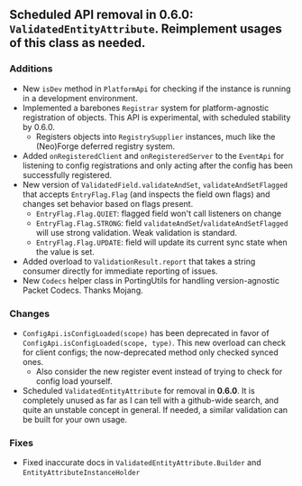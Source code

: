 ## Scheduled API removal in 0.6.0: `ValidatedEntityAttribute`. Reimplement usages of this class as needed.

### Additions
* New `isDev` method in `PlatformApi` for checking if the instance is running in a development environment.
* Implemented a barebones `Registrar` system for platform-agnostic registration of objects. This API is experimental, with scheduled stability by 0.6.0.
  * Registers objects into `RegistrySupplier` instances, much like the (Neo)Forge deferred registry system.
* Added `onRegisteredClient` and `onRegisteredServer` to the `EventApi` for listening to config registrations and only acting after the config has been successfully registered.
* New version of `ValidatedField.validateAndSet`, `validateAndSetFlagged` that accepts `EntryFlag.Flag` (and inspects the field own flags) and changes set behavior based on flags present.
  * `EntryFlag.Flag.QUIET`: flagged field won't call listeners on change
  * `EntryFlag.Flag.STRONG`: field `validateAndSet`/`validateAndSetFlagged` will use strong validation. Weak validation is standard.
  * `EntryFlag.Flag.UPDATE`: field will update its current sync state when the value is set.
* Added overload to `ValidationResult.report` that takes a string consumer directly for immediate reporting of issues.
* New `Codecs` helper class in PortingUtils for handling version-agnostic Packet Codecs. Thanks Mojang.

### Changes
* `ConfigApi.isConfigLoaded(scope)` has been deprecated in favor of `ConfigApi.isConfigLoaded(scope, type)`. This new overload can check for client configs; the now-deprecated method only checked synced ones.
  * Also consider the new register event instead of trying to check for config load yourself.
* Scheduled `ValidatedEntityAttribute` for removal in **0.6.0**. It is completely unused as far as I can tell with a github-wide search, and quite an unstable concept in general. If needed, a similar validation can be built for your own usage.

### Fixes
* Fixed inaccurate docs in `ValidatedEntityAttribute.Builder` and `EntityAttributeInstanceHolder`
